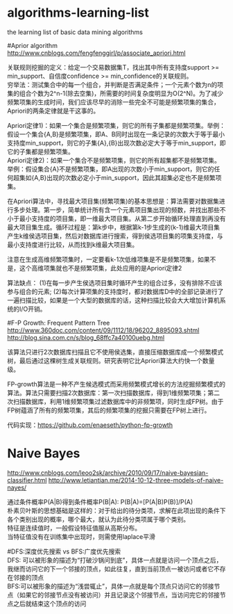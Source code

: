 # algorithms-learning-list
the learning list of basic data mining algorithms

#Aprior algorithm
http://www.cnblogs.com/fengfenggirl/p/associate_apriori.html  

关联规则挖掘的定义：给定一个交易数据集T，找出其中所有支持度support >= min_support、自信度confidence >= min_confidence的关联规则。  
穷举法：测试集合中的每一个组合，并判断是否满足条件；一个元素个数为n的项集的组合个数为2^n-1(除去空集)，所需要的时间复杂度明显为O(2^N)。为了减少频繁项集的生成时间，我们应该尽早的消除一些完全不可能是频繁项集的集合，Apriori的两条定律就是干这事的。 

Apriori定律1)：如果一个集合是频繁项集，则它的所有子集都是频繁项集。举例：假设一个集合{A,B}是频繁项集，即A、B同时出现在一条记录的次数大于等于最小支持度min_support，则它的子集{A},{B}出现次数必定大于等于min_support，即它的子集都是频繁项集。  
Apriori定律2)：如果一个集合不是频繁项集，则它的所有超集都不是频繁项集。举例：假设集合{A}不是频繁项集，即A出现的次数小于min_support，则它的任何超集如{A,B}出现的次数必定小于min_support，因此其超集必定也不是频繁项集。  

在Apriori算法中，寻找最大项目集(频繁项集)的基本思想是：算法需要对数据集进行多步处理。第一步，简单统计所有含一个元素项目集出现的频数，并找出那些不小于最小支持度的项目集，即一维最大项目集。从第二步开始循环处理直到再没有最大项目集生成。循环过程是：第k步中，根据第k-1步生成的(k-1)维最大项目集产生k维侯选项目集，然后对数据库进行搜索，得到侯选项目集的项集支持度，与最小支持度进行比较，从而找到k维最大项目集。  

注意在生成高维频繁项集时，一定要看k-1次低维项集是不是频繁项集，如果不是，这个高维项集就也不是频繁项集，此处应用的是Apriori定律2

算法缺点：
(1)在每一步产生侯选项目集时循环产生的组合过多，没有排除不应该参与组合的元素;  (2)每次计算项集的支持度时，都对数据库D中的全部记录进行了一遍扫描比较，如果是一个大型的数据库的话，这种扫描比较会大大增加计算机系统的I/O开销。

#F-P Growth: Frequent Pattern Tree
http://www.360doc.com/content/09/1112/18/96202_8895093.shtml
http://blog.sina.com.cn/s/blog_68ffc7a40100uebg.html  

该算法只进行2次数据库扫描且它不使用侯选集，直接压缩数据库成一个频繁模式树，最后通过这棵树生成关联规则。研究表明它比Apriori算法大约快一个数量级。  

FP-growth算法是一种不产生候选模式而采用频繁模式增长的方法挖掘频繁模式的算法。算法只需要扫描2次数据库：第一次扫描数据库，得到1维频繁项集；第二次扫描数据库，利用1维频繁项集过滤数据库中的非频繁项，同时生成FP树。由于FP树蕴涵了所有的频繁项集，其后的频繁项集的挖掘只需要在FP树上进行。  

代码实现：https://github.com/enaeseth/python-fp-growth

# Naive Bayes
http://www.cnblogs.com/leoo2sk/archive/2010/09/17/naive-bayesian-classifier.html 
http://www.letiantian.me/2014-10-12-three-models-of-naive-nayes/  

通过条件概率P(A|B)得到条件概率P(B|A): P(B|A)=[P(A|B)P(B)]/P(A)  
朴素贝叶斯的思想基础是这样的：对于给出的待分类项，求解在此项出现的条件下各个类别出现的概率，哪个最大，就认为此待分类项属于哪个类别。  
特征是连续值时，一般假设特征值服从高斯分布。  
当特征值没有在训练集中出现时，则需使用laplace平滑

#DFS:深度优先搜索 vs BFS:广度优先搜索  
DFS: 可以被形象的描述为“打破沙锅问到底”，具体一点就是访问一个顶点之后，我继而访问它的下一个邻接的顶点，如此往复，直到当前顶点一被访问或者它不存在邻接的顶点  
BFS:可以被形象的描述为“浅尝辄止”，具体一点就是每个顶点只访问它的邻接节点（如果它的邻接节点没有被访问）并且记录这个邻接节点，当访问完它的邻接节点之后就结束这个顶点的访问
